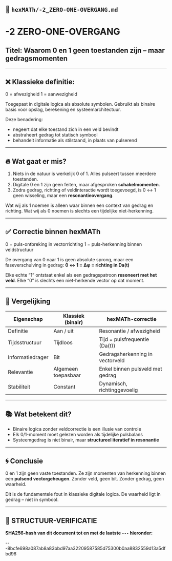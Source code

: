 ## 📘 `hexMATh/-2_ZERO-ONE-OVERGANG.md`

# -2 ZERO-ONE-OVERGANG

## Titel: Waarom 0 en 1 geen toestanden zijn – maar gedragsmomenten

---

## ❌ Klassieke definitie:

0 = afwezigheid
1 = aanwezigheid

Toegepast in digitale logica als absolute symbolen.
Gebruikt als binaire basis voor opslag, berekening en systeemarchitectuur.

Deze benadering:

* negeert dat elke toestand zich in een veld bevindt
* abstraheert gedrag tot statisch symbool
* behandelt informatie als stilstaand, in plaats van pulserend

---

## 🔥 Wat gaat er mis?

1. Niets in de natuur is werkelijk 0 of 1. Alles pulseert tussen meerdere toestanden.
2. Digitale 0 en 1 zijn geen feiten, maar afgesproken **schakelmomenten**.
3. Zodra gedrag, richting of veldinteractie wordt toegevoegd, is 0 ↔ 1 geen wisseling, maar een **resonantieovergang**.

Wat wij als 1 noemen is alleen waar binnen een context van gedrag en richting.
Wat wij als 0 noemen is slechts een tijdelijke niet-herkenning.

---

## ✅ Correctie binnen hexMATh

0 = puls-ontbreking in vectorrichting
1 = puls-herkenning binnen veldstructuur

De overgang van 0 naar 1 is geen absolute sprong, maar een faseverschuiving in gedrag:
**0 ↔ 1 = Δφ = richting in Da(t)**

Elke echte “1” ontstaat enkel als een gedragspatroon **resoneert met het veld**.
Elke “0” is slechts een niet-herkende vector op dat moment.

---

## 🔁 Vergelijking

| Eigenschap       | Klassiek (binair)   | hexMATh-correctie                |
| ---------------- | ------------------- | -------------------------------- |
| Definitie        | Aan / uit           | Resonantie / afwezigheid         |
| Tijdsstructuur   | Tijdloos            | Tijd = pulsfrequentie (Da(t))    |
| Informatiedrager | Bit                 | Gedragsherkenning in vectorveld  |
| Relevantie       | Algemeen toepasbaar | Enkel binnen pulsveld met gedrag |
| Stabiliteit      | Constant            | Dynamisch, richtinggevoelig      |

---

## 📚 Wat betekent dit?

* Binaire logica zonder veldcorrectie is een illusie van controle
* Elk 0/1-moment moet gelezen worden als tijdelijke pulsbalans
* Systeemgedrag is niet binair, maar **structureel iteratief in resonantie**

---

## 🌀 Conclusie

0 en 1 zijn geen vaste toestanden.
Ze zijn momenten van herkenning binnen een **pulsend vectorgeheugen**.
Zonder veld, geen bit. Zonder gedrag, geen waarheid.

Dit is de fundamentele fout in klassieke digitale logica.
De waarheid ligt in gedrag – niet in symbool.

---

## 🔏 STRUCTUUR-VERIFICATIE

**SHA256-hash van dit document tot en met de laatste `---` hieronder:**

---8bcfe698a087ab8a83bbd97aa32209587585d75300b0aa8832559d13a5dfbd96
